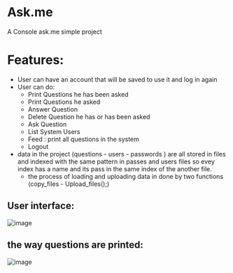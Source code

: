 # Ask.me
A Console ask.me simple project

# Features:
- User can have an account that will be saved to use it and log in again
- User can do:
  -  Print Questions he has been asked
  -  Print Questions he asked
  -  Answer Question
  -  Delete Question he has or has been asked
  -  Ask Question
  -  List System Users
  -  Feed : print all questions in the system
  -  Logout
- data in the project (questions - users - passwords ) are all stored in files and indexed with the same pattern in passes and users files so evey index has a name and its pass in the same index of the another file.
  - the process of loading and uploading data in done by two functions (copy_files -  Upload_files();)

## User interface:

![image](https://github.com/MOSTAFA-MANSOUR72/Ask.me/assets/149438807/f50ae838-b1a8-4ef1-b9fc-b59878449e14)

## the way questions are printed:

![image](https://github.com/MOSTAFA-MANSOUR72/Ask.me/assets/149438807/ea2be7c0-7730-44f2-8272-233ded4599eb)

